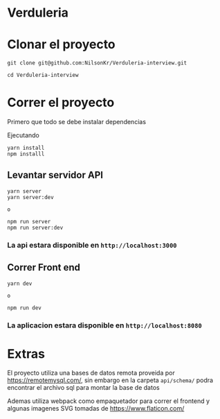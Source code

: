 # Verduleria

# Clonar el proyecto

```
git clone git@github.com:NilsonKr/Verduleria-interview.git

cd Verduleria-interview
```

# Correr el proyecto

Primero que todo se debe instalar dependencias

Ejecutando

```
yarn install
npm installl
```

## Levantar servidor API

```
yarn server
yarn server:dev

o

npm run server
npm run server:dev

```

### La api estara disponible en `http://localhost:3000`

## Correr Front end

```
yarn dev

o

npm run dev
```

### La aplicacion estara disponible en `http://localhost:8080`

# Extras

El proyecto utiliza una bases de datos remota proveida por https://remotemysql.com/, sin embargo en la carpeta `api/schema/` podra encontrar el archivo sql para montar la base de datos

Ademas utiliza webpack como empaquetador para correr el frontend y algunas imagenes SVG tomadas de https://www.flaticon.com/
